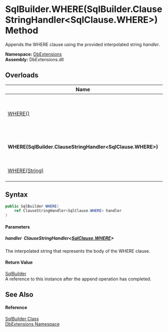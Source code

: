 SqlBuilder.WHERE(SqlBuilder.ClauseStringHandler&lt;SqlClause.WHERE>) Method
===========================================================================
Appends the WHERE clause using the provided interpolated string *handler*.
  
**Namespace:** [DbExtensions][1]  
**Assembly:** DbExtensions.dll

Overloads
---------

| Name                                                          | Description                                                                                                                                        |
| ------------------------------------------------------------- | -------------------------------------------------------------------------------------------------------------------------------------------------- |
| [WHERE()][2]                                                  | Sets WHERE as the next clause, to be used by subsequent calls to clause continuation methods, such as [_If(Boolean, ConditionalStringHandler)][3]. |
| **WHERE(SqlBuilder.ClauseStringHandler&lt;SqlClause.WHERE>)** | Appends the WHERE clause using the provided interpolated string *handler*.                                                                         |
| [WHERE(String)][4]                                            | Appends the WHERE clause using the provided *text*.                                                                                                |


Syntax
------

```csharp
public SqlBuilder WHERE(
	ref ClauseStringHandler<SqlClause.WHERE> handler
)
```

#### Parameters

##### *handler*  ClauseStringHandler&lt;[SqlClause.WHERE][5]>
The interpolated string that represents the body of the WHERE clause.

#### Return Value
[SqlBuilder][6]  
A reference to this instance after the append operation has completed.

See Also
--------

#### Reference
[SqlBuilder Class][6]  
[DbExtensions Namespace][1]  

[1]: ../README.md
[2]: WHERE.md
[3]: _If.md
[4]: WHERE_2.md
[5]: ../SqlClause_WHERE/README.md
[6]: README.md